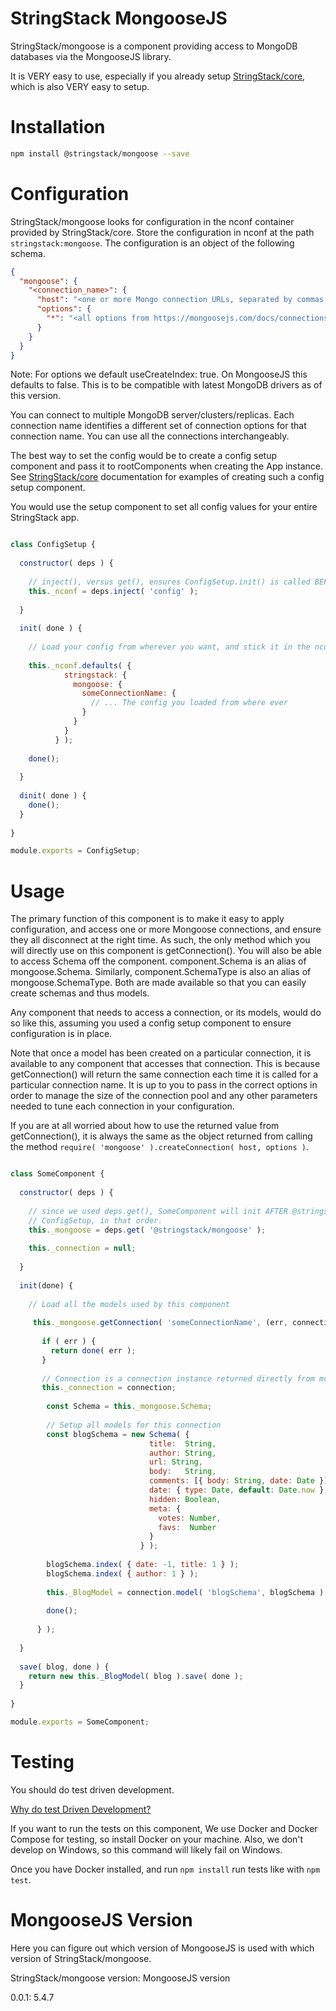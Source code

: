 # StringStack MongooseJS

StringStack/mongoose is a component providing access to MongoDB databases via the MongooseJS library.

It is VERY easy to use, especially if you already setup [StringStack/core](https://www.npmjs.com/package/@stringstack/core), which is also VERY easy to setup.

# Installation

```bash
npm install @stringstack/mongoose --save
```

# Configuration

StringStack/mongoose looks for configuration in the nconf container provided by StringStack/core. Store the configuration
in nconf at the path ```stringstack:mongoose```. The configuration is an object of the following schema.

```json
{
  "mongoose": {
    "<connection_name>": {
      "host": "<one or more Mongo connection URLs, separated by commas. See https://mongoosejs.com/docs/connections.html for examples.>",
      "options": {
        "*": "<all options from https://mongoosejs.com/docs/connections.html>"
      }
    }
  }
}
``` 

Note: For options we default useCreateIndex: true. On MongooseJS this defaults to false. This is to be compatible with 
latest MongoDB drivers as of this version.

You can connect to multiple MongoDB server/clusters/replicas. Each connection name identifies a different set of
connection options for that connection name. You can use all the connections interchangeably. 

The best way to set the config would be to create a config setup component and pass it to rootComponents when creating 
the App instance. See [StringStack/core](https://www.npmjs.com/package/@stringstack/core) documentation for examples of 
creating such a config setup component.

You would use the setup component to set all config values for your entire StringStack app. 

```javascript

class ConfigSetup {
  
  constructor( deps ) {
    
    // inject(), versus get(), ensures ConfigSetup.init() is called BEFORE config.init(), and thus BEFORE @stringstack/mongoose.init() is called
    this._nconf = deps.inject( 'config' );
    
  }
  
  init( done ) {
    
    // Load your config from wherever you want, and stick it in the nconf instance, you can even load it asynchronously
    
    this._nconf.defaults( {
            stringstack: {
              mongoose: {
                someConnectionName: {
                  // ... The config you loaded from where ever
                }
              }
            }
          } );
          
    done();
    
  }
  
  dinit( done ) {
    done();
  }
  
}

module.exports = ConfigSetup;

``` 

# Usage

The primary function of this component is to make it easy to apply configuration, and access one or more Mongoose
connections, and ensure they all disconnect at the right time. As such, the only method which you will directly use
on this component is getConnection(). You will also be able to access Schema off the component. component.Schema is an
alias of mongoose.Schema. Similarly, component.SchemaType is also an alias of mongoose.SchemaType. Both are made 
available so that you can easily create schemas and thus models.

Any component that needs to access a connection, or its models, would do so like this, assuming you used a config setup 
component to ensure configuration is in place.

Note that once a model has been created on a particular connection, it is available to any component that accesses that
connection. This is because getConnection() will return the same connection each time it is called for a particular 
connection name. It is up to you to pass in the correct options in order to manage the size of the connection pool and 
any other parameters needed to tune each connection in your configuration.

If you are at all worried about how to use the returned value from getConnection(), it is always the same as the object
returned from calling the method ```require( 'mongoose' ).createConnection( host, options )```.

```javascript

class SomeComponent {
  
  constructor( deps ) {
    
    // since we used deps.get(), SomeComponent will init AFTER @stringstack/mongoose, and after config, and after 
    // ConfigSetup, in that order.
    this._mongoose = deps.get( '@stringstack/mongoose' );
    
    this._connection = null;
    
  }
  
  init(done) {
    
    // Load all the models used by this component
    
     this._mongoose.getConnection( 'someConnectionName', (err, connection ) => {
                
       if ( err ) {
         return done( err );
       }
        
       // Connection is a connection instance returned directly from mongoose.createConnection();
       this._connection = connection;
       
        const Schema = this._mongoose.Schema;
       
        // Setup all models for this connection
        const blogSchema = new Schema( {
                               title:  String,
                               author: String,
                               url: String,
                               body:   String,
                               comments: [{ body: String, date: Date }],
                               date: { type: Date, default: Date.now },
                               hidden: Boolean,
                               meta: {
                                 votes: Number,
                                 favs:  Number
                               }
                             } );
        
        blogSchema.index( { date: -1, title: 1 } );
        blogSchema.index( { author: 1 } );
        
        this._BlogModel = connection.model( 'blogSchema', blogSchema );
        
        done();
        
      } );
    
  }
  
  save( blog, done ) {
    return new this._BlogModel( blog ).save( done );
  }
  
}

module.exports = SomeComponent;


```


# Testing

You should do test driven development. 

[Why do test Driven Development?](http://lmgtfy.com/?q=why+do+test+driven+development)

If you want to run the tests on this component, 
We use Docker and Docker Compose for testing, so install Docker on your machine. Also, we don't develop on Windows, so 
this command will likely fail on Windows.

Once you have Docker installed, and run ```npm install``` run tests like with ```npm test```.

# MongooseJS Version

Here you can figure out which version of MongooseJS is used with which version of StringStack/mongoose.
 
StringStack/mongoose version: MongooseJS version

0.0.1: 5.4.7
